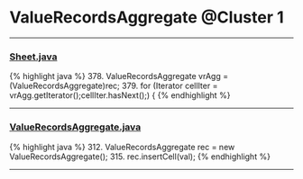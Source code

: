 # ValueRecordsAggregate @Cluster 1

***

### [Sheet.java](https://searchcode.com/codesearch/view/15642365/)
{% highlight java %}
378. ValueRecordsAggregate vrAgg = (ValueRecordsAggregate)rec;
379. for (Iterator cellIter = vrAgg.getIterator();cellIter.hasNext();) {
{% endhighlight %}

***

### [ValueRecordsAggregate.java](https://searchcode.com/codesearch/view/15642593/)
{% highlight java %}
312. ValueRecordsAggregate rec = new ValueRecordsAggregate();
315.   rec.insertCell(val);
{% endhighlight %}

***

